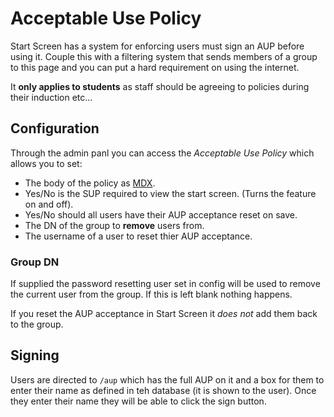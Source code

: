# Acceptable Use Policy

Start Screen has a system for enforcing users must sign an AUP before using it.
Couple this with a filtering system that sends members of a group to this page
and you can put a hard requirement on using the internet.

It **only applies to students** as staff should be agreeing to policies during
their induction etc...

## Configuration

Through the admin panl you can access the _Acceptable Use Policy_ which allows
you to set:

- The body of the policy as [MDX](/guides/working-with-mdx).
- Yes/No is the SUP required to view the start screen. (Turns the feature on and
  off).
- Yes/No should all users have their AUP acceptance reset on save.
- The DN of the group to **remove** users from.
- The username of a user to reset thier AUP acceptance.

### Group DN

If supplied the password resetting user set in config will be used to remove the
current user from the group. If this is left blank nothing happens.

If you reset the AUP acceptance in Start Screen it _does not_ add them back to
the group.

## Signing

Users are directed to `/aup` which has the full AUP on it and a box for them to
enter their name as defined in teh database (it is shown to the user). Once they
enter their name they will be able to click the sign button.
